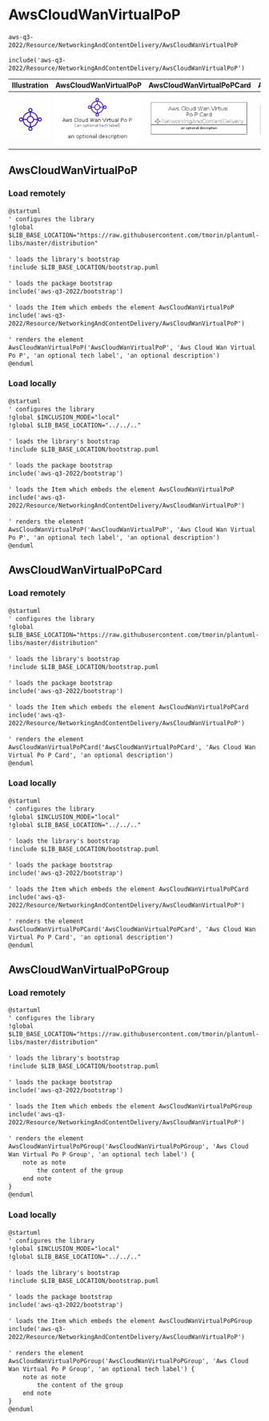 # AwsCloudWanVirtualPoP


```text
aws-q3-2022/Resource/NetworkingAndContentDelivery/AwsCloudWanVirtualPoP
```

```text
include('aws-q3-2022/Resource/NetworkingAndContentDelivery/AwsCloudWanVirtualPoP')
```



| Illustration | AwsCloudWanVirtualPoP | AwsCloudWanVirtualPoPCard | AwsCloudWanVirtualPoPGroup |
| :---: | :---: | :---: | :---: |
| ![illustration for Illustration](../../../aws-q3-2022/Resource/NetworkingAndContentDelivery/AwsCloudWanVirtualPoP.png) | ![illustration for AwsCloudWanVirtualPoP](../../../aws-q3-2022/Resource/NetworkingAndContentDelivery/AwsCloudWanVirtualPoP.Local.png) | ![illustration for AwsCloudWanVirtualPoPCard](../../../aws-q3-2022/Resource/NetworkingAndContentDelivery/AwsCloudWanVirtualPoPCard.Local.png) | ![illustration for AwsCloudWanVirtualPoPGroup](../../../aws-q3-2022/Resource/NetworkingAndContentDelivery/AwsCloudWanVirtualPoPGroup.Local.png) |




## AwsCloudWanVirtualPoP

### Load remotely
```plantuml
@startuml
' configures the library
!global $LIB_BASE_LOCATION="https://raw.githubusercontent.com/tmorin/plantuml-libs/master/distribution"

' loads the library's bootstrap
!include $LIB_BASE_LOCATION/bootstrap.puml

' loads the package bootstrap
include('aws-q3-2022/bootstrap')

' loads the Item which embeds the element AwsCloudWanVirtualPoP
include('aws-q3-2022/Resource/NetworkingAndContentDelivery/AwsCloudWanVirtualPoP')

' renders the element
AwsCloudWanVirtualPoP('AwsCloudWanVirtualPoP', 'Aws Cloud Wan Virtual Po P', 'an optional tech label', 'an optional description')
@enduml
```

### Load locally
```plantuml
@startuml
' configures the library
!global $INCLUSION_MODE="local"
!global $LIB_BASE_LOCATION="../../.."

' loads the library's bootstrap
!include $LIB_BASE_LOCATION/bootstrap.puml

' loads the package bootstrap
include('aws-q3-2022/bootstrap')

' loads the Item which embeds the element AwsCloudWanVirtualPoP
include('aws-q3-2022/Resource/NetworkingAndContentDelivery/AwsCloudWanVirtualPoP')

' renders the element
AwsCloudWanVirtualPoP('AwsCloudWanVirtualPoP', 'Aws Cloud Wan Virtual Po P', 'an optional tech label', 'an optional description')
@enduml
```

## AwsCloudWanVirtualPoPCard

### Load remotely
```plantuml
@startuml
' configures the library
!global $LIB_BASE_LOCATION="https://raw.githubusercontent.com/tmorin/plantuml-libs/master/distribution"

' loads the library's bootstrap
!include $LIB_BASE_LOCATION/bootstrap.puml

' loads the package bootstrap
include('aws-q3-2022/bootstrap')

' loads the Item which embeds the element AwsCloudWanVirtualPoPCard
include('aws-q3-2022/Resource/NetworkingAndContentDelivery/AwsCloudWanVirtualPoP')

' renders the element
AwsCloudWanVirtualPoPCard('AwsCloudWanVirtualPoPCard', 'Aws Cloud Wan Virtual Po P Card', 'an optional description')
@enduml
```

### Load locally
```plantuml
@startuml
' configures the library
!global $INCLUSION_MODE="local"
!global $LIB_BASE_LOCATION="../../.."

' loads the library's bootstrap
!include $LIB_BASE_LOCATION/bootstrap.puml

' loads the package bootstrap
include('aws-q3-2022/bootstrap')

' loads the Item which embeds the element AwsCloudWanVirtualPoPCard
include('aws-q3-2022/Resource/NetworkingAndContentDelivery/AwsCloudWanVirtualPoP')

' renders the element
AwsCloudWanVirtualPoPCard('AwsCloudWanVirtualPoPCard', 'Aws Cloud Wan Virtual Po P Card', 'an optional description')
@enduml
```

## AwsCloudWanVirtualPoPGroup

### Load remotely
```plantuml
@startuml
' configures the library
!global $LIB_BASE_LOCATION="https://raw.githubusercontent.com/tmorin/plantuml-libs/master/distribution"

' loads the library's bootstrap
!include $LIB_BASE_LOCATION/bootstrap.puml

' loads the package bootstrap
include('aws-q3-2022/bootstrap')

' loads the Item which embeds the element AwsCloudWanVirtualPoPGroup
include('aws-q3-2022/Resource/NetworkingAndContentDelivery/AwsCloudWanVirtualPoP')

' renders the element
AwsCloudWanVirtualPoPGroup('AwsCloudWanVirtualPoPGroup', 'Aws Cloud Wan Virtual Po P Group', 'an optional tech label') {
    note as note
        the content of the group
    end note
}
@enduml
```

### Load locally
```plantuml
@startuml
' configures the library
!global $INCLUSION_MODE="local"
!global $LIB_BASE_LOCATION="../../.."

' loads the library's bootstrap
!include $LIB_BASE_LOCATION/bootstrap.puml

' loads the package bootstrap
include('aws-q3-2022/bootstrap')

' loads the Item which embeds the element AwsCloudWanVirtualPoPGroup
include('aws-q3-2022/Resource/NetworkingAndContentDelivery/AwsCloudWanVirtualPoP')

' renders the element
AwsCloudWanVirtualPoPGroup('AwsCloudWanVirtualPoPGroup', 'Aws Cloud Wan Virtual Po P Group', 'an optional tech label') {
    note as note
        the content of the group
    end note
}
@enduml
```

